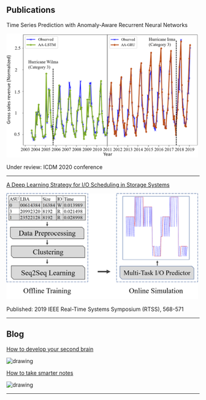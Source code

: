 ## Publications

Time Series Prediction with Anomaly-Aware Recurrent Neural Networks

<img src="images/Hurricane.PNG?raw=true" width="500"/>

Under review: ICDM 2020 conference

---

[A Deep Learning Strategy for I/O Scheduling in Storage Systems](https://ieeexplore.ieee.org/abstract/document/9052144)

<img src="images/io.png?raw=true"  width="500"/>

Published: 2019 IEEE Real-Time Systems Symposium (RTSS), 568-571	

---

## Blog

[How to develop your second brain](/Blog/secondbrain)

<img src="https://images.unsplash.com/photo-1573511860302-28c524319d2a?ixlib=rb-1.2.1&ixid=eyJhcHBfaWQiOjEyMDd9&auto=format&fit=crop&w=1350&q=80" alt="drawing" width="800"/>

[How to take smarter notes](/Blog/smarternotes)

<img src="https://images.unsplash.com/photo-1539045230092-f8c7e0d1b4b9?ixlib=rb-1.2.1&auto=format&fit=crop&w=1350&q=80" alt="drawing" width="500"/>

---

